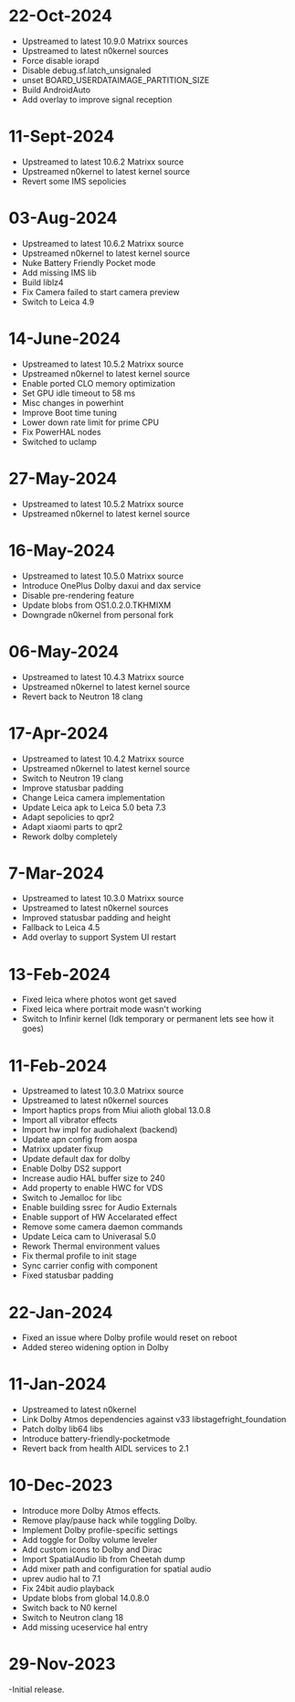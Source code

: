 # 22-Oct-2024
- Upstreamed to latest 10.9.0 Matrixx sources
- Upstreamed to latest n0kernel sources
- Force disable iorapd
- Disable debug.sf.latch_unsignaled
- unset BOARD_USERDATAIMAGE_PARTITION_SIZE
- Build AndroidAuto
- Add overlay to improve signal reception

# 11-Sept-2024
- Upstreamed to latest 10.6.2 Matrixx source
- Upstreamed n0kernel to latest kernel source
- Revert some IMS sepolicies

# 03-Aug-2024
- Upstreamed to latest 10.6.2 Matrixx source
- Upstreamed n0kernel to latest kernel source
- Nuke Battery Friendly Pocket mode
- Add missing IMS lib
- Build liblz4
- Fix Camera failed to start camera preview
- Switch to Leica 4.9

# 14-June-2024
- Upstreamed to latest 10.5.2 Matrixx source
- Upstreamed n0kernel to latest kernel source
- Enable ported CLO memory optimization
- Set GPU idle timeout to 58 ms
- Misc changes  in powerhint
- Improve Boot time tuning
- Lower down rate limit for prime CPU 
- Fix PowerHAL nodes
- Switched to uclamp

# 27-May-2024
- Upstreamed to latest 10.5.2 Matrixx source
- Upstreamed n0kernel to latest kernel source

# 16-May-2024
- Upstreamed to latest 10.5.0 Matrixx source
- Introduce OnePlus Dolby daxui and dax service
- Disable pre-rendering feature
- Update blobs from OS1.0.2.0.TKHMIXM
- Downgrade n0kernel from personal fork

# 06-May-2024
- Upstreamed to latest 10.4.3 Matrixx source
- Upstreamed n0kernel to latest kernel source
- Revert back to Neutron 18 clang

# 17-Apr-2024
- Upstreamed to latest 10.4.2 Matrixx source
- Upstreamed n0kernel to latest kernel source
- Switch to Neutron 19 clang
- Improve statusbar padding
- Change Leica camera implementation
- Update Leica apk to Leica 5.0 beta 7.3
- Adapt sepolicies to qpr2
- Adapt xiaomi parts to qpr2
- Rework dolby completely

# 7-Mar-2024
- Upstreamed to latest 10.3.0 Matrixx source
- Upstreamed to latest n0kernel sources
- Improved statusbar padding and height
- Fallback to Leica 4.5
- Add overlay to support System UI restart

# 13-Feb-2024

- Fixed leica where photos wont get saved
- Fixed leica where portrait mode wasn't working
- Switch to Infinir kernel (Idk temporary or permanent lets see how it goes)

# 11-Feb-2024

- Upstreamed to latest 10.3.0 Matrixx source
- Upstreamed to latest n0kernel sources
- Import haptics props from Miui alioth global 13.0.8
- Import all vibrator effects
- Import hw impl for audiohalext (backend)
- Update apn config from aospa
- Matrixx updater fixup
- Update default dax for dolby
- Enable Dolby DS2 support
- Increase audio HAL buffer size to 240
- Add property to enable HWC for VDS
- Switch to Jemalloc for libc
- Enable building ssrec for Audio Externals
- Enable support of HW Accelarated effect
- Remove some camera daemon commands
- Update Leica cam to Univerasal 5.0
- Rework Thermal environment values
- Fix thermal profile to init stage
- Sync carrier config with component
- Fixed statusbar padding

# 22-Jan-2024

- Fixed an issue where Dolby profile would reset on reboot
- Added stereo widening option in Dolby

# 11-Jan-2024

- Upstreamed to latest n0kernel
- Link Dolby Atmos dependencies against v33 libstagefright_foundation
- Patch dolby lib64 libs
- Introduce battery-friendly-pocketmode
- Revert back from health AIDL services to 2.1

# 10-Dec-2023

- Introduce more Dolby Atmos effects.
- Remove play/pause hack while toggling Dolby.
- Implement Dolby profile-specific settings
- Add toggle for Dolby volume leveler
- Add custom icons to Dolby and Dirac
- Import SpatialAudio lib from Cheetah dump
- Add mixer path and configuration for spatial audio
- uprev audio hal to 7.1
- Fix 24bit audio playback
- Update blobs from global 14.0.8.0
- Switch back to N0 kernel
- Switch to Neutron clang 18
- Add missing uceservice hal entry 

# 29-Nov-2023
-Initial release.
